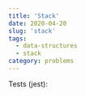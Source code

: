 ```yaml
---
title: 'Stack'
date: 2020-04-20
slug: 'stack'
tags:
  - data-structures
  - stack
category: problems
---
```


<!-- embed:Stack.js -->

Tests (jest):

<!-- embed:Stack.test.js -->
